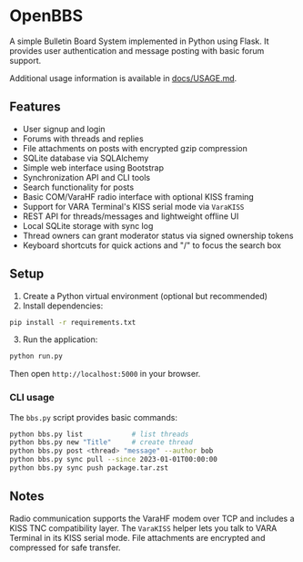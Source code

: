 # OpenBBS

A simple Bulletin Board System implemented in Python using Flask. It provides user authentication and message posting with basic forum support.

Additional usage information is available in [docs/USAGE.md](docs/USAGE.md).

## Features

- User signup and login
- Forums with threads and replies
- File attachments on posts with encrypted gzip compression
- SQLite database via SQLAlchemy
- Simple web interface using Bootstrap
- Synchronization API and CLI tools
- Search functionality for posts
- Basic COM/VaraHF radio interface with optional KISS framing
- Support for VARA Terminal's KISS serial mode via `VaraKISS`
- REST API for threads/messages and lightweight offline UI
- Local SQLite storage with sync log
- Thread owners can grant moderator status via signed ownership tokens
- Keyboard shortcuts for quick actions and "/" to focus the search box

## Setup

1. Create a Python virtual environment (optional but recommended)
2. Install dependencies:

```bash
pip install -r requirements.txt
```

3. Run the application:

```bash
python run.py
```

Then open `http://localhost:5000` in your browser.

### CLI usage

The `bbs.py` script provides basic commands:

```bash
python bbs.py list            # list threads
python bbs.py new "Title"     # create thread
python bbs.py post <thread> "message" --author bob
python bbs.py sync pull --since 2023-01-01T00:00:00
python bbs.py sync push package.tar.zst
```

## Notes

Radio communication supports the VaraHF modem over TCP and includes a KISS TNC compatibility layer. The `VaraKISS` helper lets you talk to VARA Terminal in its KISS serial mode. File attachments are encrypted and compressed for safe transfer.
